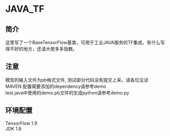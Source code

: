 # JAVA_TF

## 简介
这里写了一个BaseTensorFlow基类，可用于工业JAVA服务的TF集成，有什么写得不好的地方，还请大佬多多指教。   

## 注意
模型的输入文件为pb格式文件, 测试部分代码没有提交上来，请各位见谅    
MAVEN 配置需要添加的dependency请参考demo    
test.java中使用的demo.pb文件的生成python请参考demo.py    

## 环境配置
TensorFlow 1.9   
JDK 1.8   

